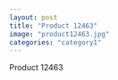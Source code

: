 ```yaml
---
layout: post
title: "Product 12463"
image: "product12463.jpg"
categories: "category1"
---
```

Product 12463
